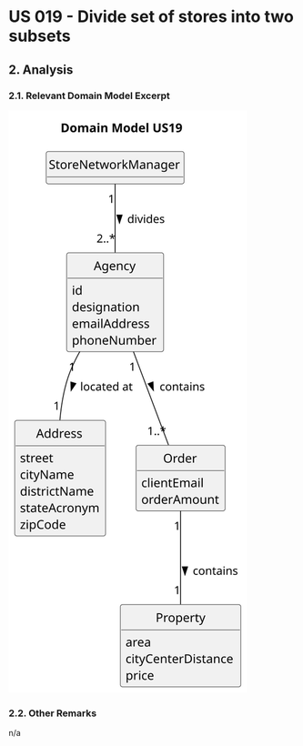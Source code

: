 # US 019 - Divide set of stores into two subsets

## 2. Analysis

### 2.1. Relevant Domain Model Excerpt 

![Domain Model](svg/us019-domain-model.svg)

### 2.2. Other Remarks

n/a